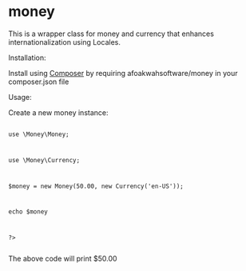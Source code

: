 # money
This is a wrapper class for money and currency
that enhances internationalization using Locales.

Installation:

Install using <a href="http://composer.org">Composer</a>
by requiring afoakwahsoftware/money in your composer.json file


Usage:

Create a new money instance:

<code>
<?php

use \Money\Money;

use \Money\Currency;

$money = new Money(50.00, new Currency('en-US'));

echo $money


?>

</code>
The above code will print 
$50.00
